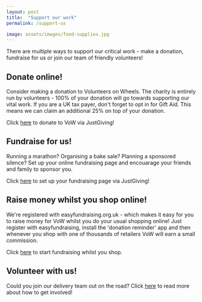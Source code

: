 ```yaml
---
layout: post
title:  "Support our work"
permalink: /support-us

image: assets/images/food-supplies.jpg
---
```

There are multiple ways to support our critical work - make a donation, fundraise for us or join our team of friendly volunteers!

## Donate online!
Consider making a donation to Volunteers on Wheels. The charity is entirely run by volunteers - 100% of your donation will go towards supporting our vital work. If you are a UK tax payer, don't forget to opt in for Gift Aid. This means we can claim an additional 25% on top of your donation.

<!-- ⏳ We're just getting set up with JustGiving and expect to go live in February 2022. In the mean time, please contact us if you'd like to make a donation. -->
<!-- We're currently waiting for our Gift Aid registration to be processed, which should be complete by September 2023. In the mean time, please <a href = "/contact">contact us</a> to make a donation! -->

Click <a href="{{site.baseurl}}/donate/" target="_blank">here</a> to donate to VoW via JustGiving!

## Fundraise for us!
Running a marathon? Organising a bake sale? Planning a sponsored silence? Set up your online fundraising page and encouarage your friends and family to sponsor you. 

<!-- We're currently waiting for our Gift Aid registration to be processed, which should be complete by September 2023. In the mean time, please <a href = "/contact">contact us</a> if you're thinking of fundraising for VoW. -->
Click <a href="{{site.baseurl}}/fundraise/" target="_blank">here</a> to set up your fundraising page via JustGiving!

## Raise money whilst you shop online!
We're registered with easyfundraising.org.uk - which makes it easy for you to raise money for VoW whilst you do your usual shopping online! Just register with easyfundraising, install the 'donation reminder' app and then whenever you shop with one of thousands of retailers VoW will earn a small commission.

Click <a href = "https://join.easyfundraising.org.uk/volunteers-on-wheels/6v5xwh/s2s/yrJjdbBK/R3002/facebook/">here</a> to start fundraising whilst you shop.

## Volunteer with us!
Could you join our delivery team out on the road? Click <a href="{{site.baseurl}}/volunteer">here</a> to read more about how to get involved!